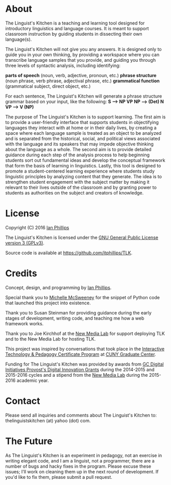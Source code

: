 # About

The Linguist's Kitchen is a teaching and learning tool designed for 
introductory linguistics and language courses. It is meant to support classroom 
instruction by guiding students in dissecting their own language(s). 

The Linguist's Kitchen will not give you any answers. It is designed only to 
guide you in your own thinking, by providing a workspace where you can transcribe language 
samples that you provide, and guiding you through three levels 
of syntactic analysis, including identifying:

**parts of speech** (noun, verb, adjective, 
pronoun, etc.)
**phrase structure** (noun phrase, verb phrase, adjectival 
phrase, etc.)
**grammatical function** (grammatical subject, direct object, etc.)

For each sentence, The Linguist's Kitchen will generate a phrase structure grammar 
based on your input, like the following: 
**S --> NP VP**
**NP --> (Det) N**
**VP --> V (NP)**

The purpose of The Linguist's Kitchen is to support learning. The first aim is to provide a user-friendly interface that supports students in objectifying languages they interact with at home or in their daily lives, by creating a space where each language sample is treated as an object to be analyzed and is separated from the historical, social, and political views associated with the language and its speakers that may impede objective thinking about the language as a whole. The second aim is to  provide detailed guidance during each step of the analysis process to help beginning students sort out fundamental  ideas and develop the conceptual framework that form the basis of learning in linguistics. Lastly, this tool is designed to promote a student-centered learning experience where students study linguistic principles by analyzing content that they generate. The idea is to strengthen student engagement with the subject matter by making it relevant to their lives outside of the classroom and by granting power to students as authorities on the subject and creators of knowledge.


# License
Copyright (C) 2016 [Ian Phillips](http://ianphillips.commons.gc.cuny.edu/)

The Linguist's Kitchen is licensed under the [GNU General Public License version 3 (GPLv3)](https://www.gnu.org/licenses/gpl-3.0-standalone.html).

Source code is available at https://github.com/itphillips/TLK.


# Credits
Concept, design, and programming by [Ian Phillips](http://ianphillips.commons.gc.cuny.edu/).

Special thank you to [Michelle McSweeney](http://michelleajohnson.com/) for the snippet of Python code that launched this project into existence.

Thank you to Susan Steinman for providing guidance during the early stages of development, writing code, and teaching me how a web framework works.

Thank you to Joe Kirchhof at the [New Media Lab](http://newmedialab.cuny.edu/) for support deploying TLK and to the New Media Lab for hosting TLK.

This project was inspired by conversations that took place in the [Interactive Technology & Pedagogy Certificate Program](https://gc.cuny.edu/Page-Elements/Academics-Research-Centers-Initiatives/Certificate-Programs/Interactive-Technology-and-Pedagogy) at [CUNY Graduate Center](https://gc.cuny.edu/home). 

Funding for The Linguist's Kitchen was provided by awards from [GC Digital Initiatives Provost's Digital Innovation Grants](https://gcdi.commons.gc.cuny.edu/category/provosts-digital-innovation-grants/) during the 2014-2015 and 2015-2016 cycles and a stipend from the [New Media Lab](http://newmedialab.cuny.edu/) during the 2015-2016 academic year.


# Contact
Please send all inquiries and comments about The Linguist's Kitchen to: thelinguistskitchen (at) yahoo (dot) com.


# The Future
As The Linguist's Kitchen is an experiment in pedagogy, not an exercise in writing elegant code, and I am a linguist, not a programmer, there are a number of bugs and hacky fixes in the program. Please excuse these issues; I'll work on cleaning them up in the next round of development. If you'd like to fix them, please submit a pull request.
